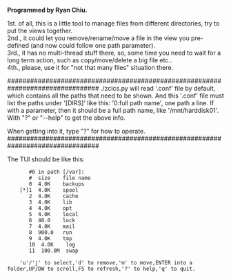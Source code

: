 <b>Programmed by Ryan Chiu.</b>

1st. of all, this is a little tool to manage files from different directories, try to put the views together.<br/>
2nd., it could let you remove/rename/move a file in the view you pre-defined (and now could follow one path parameter).<br/>
3rd., it has no multi-thread stuff there, so, some time you need to wait for a long term action, such as copy/move/delete a big file etc..<br/>
4th., please, use it for "not that many files" situation there.

################################################################################
./zclcs.py will read '.conf' file by default, which contains all the paths that need to be shown.
And this '.conf' file must list the paths under '[DIRS]' like this: '0:full path name', one path a line.
If with a parameter, then it should be a full path name, like '/mnt/harddisk01'.
With "?" or "--help" to get the above info.

When getting into it, type "?" for how to operate.
################################################################################

The TUI should be like this:<br/>

		   #0 in path [/var]:
		   #  size    file name
		   0  4.0K    backups
		[*]1  4.0K    spool
		   2  4.0K    cache
		   3  4.0K    lib
		   4  4.0K    opt
		   5  4.0K    local
		   6  40.0    lock
		   7  4.0K    mail
		   8  900.0   run
		   9  4.0K    tmp
		   10  4.0K    log
		   11  100.0M  swap
		
		'u'/'j' to select,'d' to remove,'m' to move,ENTER into a folder,UP/DW to scroll,F5 to refresh,'?' to help,'q' to quit.
